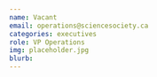 ```yaml
---
name: Vacant
email: operations@sciencesociety.ca
categories: executives
role: VP Operations
img: placeholder.jpg
blurb:
---
```

